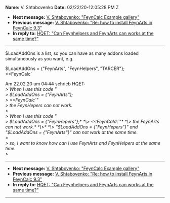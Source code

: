 **Name:** V. Shtabovenko
**Date:** 02/22/20-12:05:28 PM Z

  - **Next message:** [V. Shtabovenko: "FeynCalc Example
    gallery"](1567.html)
  - **Previous message:** [V. Shtabovenko: "Re: how to install FeynArts
    in FeynCalc 9.3"](1565.html)
  - **In reply to:** [HQET: "Can Feynhelpers and FeynArts can works at
    the same time?"](1564.html)

-----

$LoadAddOns is a list, so you can have as many addons loaded  
simultaneously as you want, e.g.  

$LoadAddOns = {"FeynArts", "FeynHelpers", "TARCER"};  
<<FeynCalc\`  

Am 22.02.20 um 04:44 schrieb HQET:  
*\> When I use this code "*  
*\> $LoadAddOns = {"FeynArts"};*  
*\> <<FeynCalc\`"*  
*\> the FeynHepers can not work.*  
*\>*  
*\> When I use this code "*  
*\> $LoadAddOns = {"FeynHepers"};*  
*\> <<FeynCalc\`"*  
*\> the FeynArts can not work.*  
*\>*  
*\> "$LoadAddOns = {"FeynHepers"}" and "$LoadAddOns = {"FeynArts"}" can
not work at the same time.*  
*\>*  
*\> so, I want to know how can i use FeynArts and FeynHelpers at the
same time.*  
*\>*  

-----

  - **Next message:** [V. Shtabovenko: "FeynCalc Example
    gallery"](1567.html)
  - **Previous message:** [V. Shtabovenko: "Re: how to install FeynArts
    in FeynCalc 9.3"](1565.html)
  - **In reply to:** [HQET: "Can Feynhelpers and FeynArts can works at
    the same time?"](1564.html)

-----

